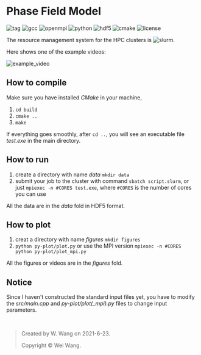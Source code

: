 # Phase Field Model


![tag](https://img.shields.io/badge/Version-v0.1-green.svg) ![gcc](https://img.shields.io/badge/GCC-9.3.0-lightgrey.svg) 
![openmpi](https://img.shields.io/badge/OpenMPI-3.1.6-red.svg) 
![python](https://img.shields.io/badge/Python-3.8.6-brightgreen.svg) ![hdf5](https://img.shields.io/badge/HDF5-1.10.7-ff69b4.svg) 
![cmake](https://img.shields.io/badge/CMake-3.18.4-eacd76.svg) ![license](https://img.shields.io/badge/License-MIT-bddd22.svg)

The resource management system for the HPC clusters is
![slurm](https://img.shields.io/badge/SLURM-19.05.7-44cef6.svg).

Here shows one of the example videos:

![example_video](videos/test.gif)

## How to compile
Make sure you have installed *CMake* in your machine,
1. `cd build`
2. `cmake ..`
3. `make`

If everything goes smoothly, after `cd ..`, you will see an executable file *test.exe* in the main directory.

## How to run
1. create a directory with name *data* `mkdir data`
2. submit your job to the cluster with command `sbatch script.slurm`, or just `mpiexec -n #CORES test.exe`, where `#CORES` is the number of cores you can use

All the data are in the *data* fold in HDF5 format.

## How to plot
1. creat a directory with name *figures* `mkdir figures`
2. `python py-plot/plot.py` or use the MPI version `mpiexec -n #CORES python py-plot/plot_mpi.py`

All the figures or videos are in the *figures* fold.

## Notice
Since I haven't constructed the standard input files yet, you have to modify the *src/main.cpp* and *py-plot/plot(_mpi).py* files to change input parameters.

<br />

>	Created by W. Wang on 2021-6-23.
>
>	Copyright © Wei Wang.
